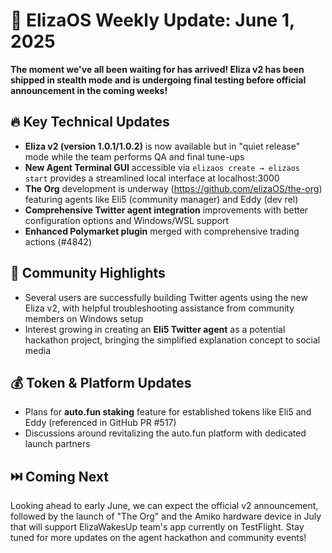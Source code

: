 # 🚀 ElizaOS Weekly Update: June 1, 2025

**The moment we've all been waiting for has arrived! Eliza v2 has been shipped in stealth mode and is undergoing final testing before official announcement in the coming weeks!**

## 🔥 Key Technical Updates
* **Eliza v2 (version 1.0.1/1.0.2)** is now available but in "quiet release" mode while the team performs QA and final tune-ups
* **New Agent Terminal GUI** accessible via `elizaos create → elizaos start` provides a streamlined local interface at localhost:3000
* **The Org** development is underway (https://github.com/elizaOS/the-org) featuring agents like Eli5 (community manager) and Eddy (dev rel)
* **Comprehensive Twitter agent integration** improvements with better configuration options and Windows/WSL support
* **Enhanced Polymarket plugin** merged with comprehensive trading actions (#4842)

## 💬 Community Highlights
* Several users are successfully building Twitter agents using the new Eliza v2, with helpful troubleshooting assistance from community members on Windows setup
* Interest growing in creating an **Eli5 Twitter agent** as a potential hackathon project, bringing the simplified explanation concept to social media

## 💰 Token & Platform Updates
* Plans for **auto.fun staking** feature for established tokens like Eli5 and Eddy (referenced in GitHub PR #517)
* Discussions around revitalizing the auto.fun platform with dedicated launch partners

## ⏭️ Coming Next
Looking ahead to early June, we can expect the official v2 announcement, followed by the launch of "The Org" and the Amiko hardware device in July that will support ElizaWakesUp team's app currently on TestFlight. Stay tuned for more updates on the agent hackathon and community events!